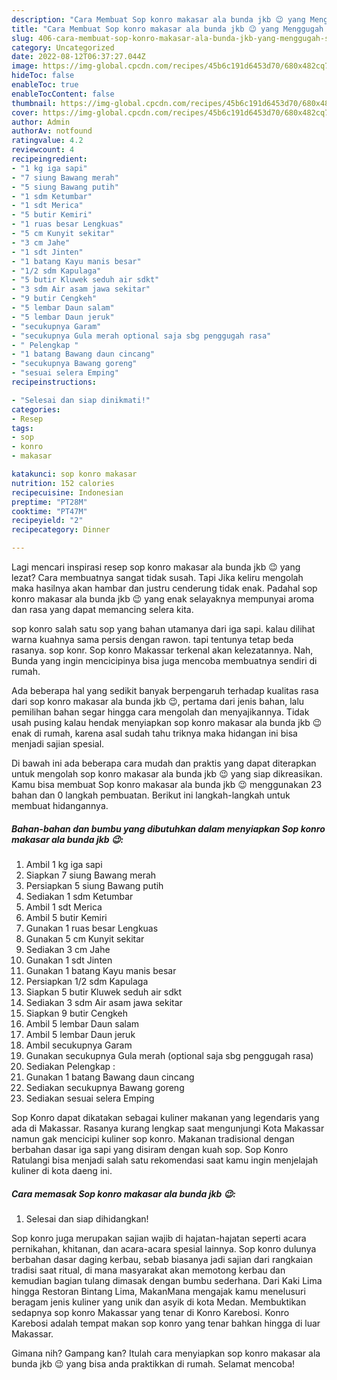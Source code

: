 ```yaml
---
description: "Cara Membuat Sop konro makasar ala bunda jkb 😉 yang Menggugah Selera "
title: "Cara Membuat Sop konro makasar ala bunda jkb 😉 yang Menggugah Selera "
slug: 406-cara-membuat-sop-konro-makasar-ala-bunda-jkb-yang-menggugah-selera
category: Uncategorized
date: 2022-08-12T06:37:27.044Z
image: https://img-global.cpcdn.com/recipes/45b6c191d6453d70/680x482cq70/sop-konro-makasar-ala-bunda-jkb-foto-resep-utama.jpg
hideToc: false
enableToc: true
enableTocContent: false
thumbnail: https://img-global.cpcdn.com/recipes/45b6c191d6453d70/680x482cq70/sop-konro-makasar-ala-bunda-jkb-foto-resep-utama.jpg
cover: https://img-global.cpcdn.com/recipes/45b6c191d6453d70/680x482cq70/sop-konro-makasar-ala-bunda-jkb-foto-resep-utama.jpg
author: Admin
authorAv: notfound
ratingvalue: 4.2
reviewcount: 4
recipeingredient:
- "1 kg iga sapi"
- "7 siung Bawang merah"
- "5 siung Bawang putih"
- "1 sdm Ketumbar"
- "1 sdt Merica"
- "5 butir Kemiri"
- "1 ruas besar Lengkuas"
- "5 cm Kunyit sekitar"
- "3 cm Jahe"
- "1 sdt Jinten"
- "1 batang Kayu manis besar"
- "1/2 sdm Kapulaga"
- "5 butir Kluwek seduh air sdkt"
- "3 sdm Air asam jawa sekitar"
- "9 butir Cengkeh"
- "5 lembar Daun salam"
- "5 lembar Daun jeruk"
- "secukupnya Garam"
- "secukupnya Gula merah optional saja sbg penggugah rasa"
- " Pelengkap "
- "1 batang Bawang daun cincang"
- "secukupnya Bawang goreng"
- "sesuai selera Emping"
recipeinstructions:

- "Selesai dan siap dinikmati!"
categories:
- Resep
tags:
- sop
- konro
- makasar

katakunci: sop konro makasar 
nutrition: 152 calories
recipecuisine: Indonesian
preptime: "PT28M"
cooktime: "PT47M"
recipeyield: "2"
recipecategory: Dinner

---
```



Lagi mencari inspirasi resep sop konro makasar ala bunda jkb 😉 yang lezat? Cara membuatnya sangat tidak susah. Tapi Jika keliru mengolah maka hasilnya akan hambar dan justru cenderung tidak enak. Padahal sop konro makasar ala bunda jkb 😉 yang enak selayaknya mempunyai aroma dan rasa yang dapat memancing selera kita.


sop konro salah satu sop yang bahan utamanya dari iga sapi. kalau dilihat warna kuahnya sama persis dengan rawon. tapi tentunya tetap beda rasanya. sop konr. Sop konro Makassar terkenal akan kelezatannya. Nah, Bunda yang ingin mencicipinya bisa juga mencoba membuatnya sendiri di rumah.

Ada beberapa hal yang sedikit banyak berpengaruh terhadap kualitas rasa dari sop konro makasar ala bunda jkb 😉, pertama dari jenis bahan, lalu pemilihan bahan segar hingga cara mengolah dan menyajikannya. Tidak usah pusing kalau hendak menyiapkan sop konro makasar ala bunda jkb 😉 enak di rumah, karena asal sudah tahu triknya maka hidangan ini bisa menjadi sajian spesial.


Di bawah ini ada beberapa cara mudah dan praktis yang dapat diterapkan untuk mengolah sop konro makasar ala bunda jkb 😉 yang siap dikreasikan. Kamu bisa membuat Sop konro makasar ala bunda jkb 😉 menggunakan 23 bahan dan 0 langkah pembuatan. Berikut ini langkah-langkah untuk membuat hidangannya.

<!--inarticleads1-->

##### Bahan-bahan dan bumbu yang dibutuhkan dalam menyiapkan Sop konro makasar ala bunda jkb 😉:

1. Ambil 1 kg iga sapi
1. Siapkan 7 siung Bawang merah
1. Persiapkan 5 siung Bawang putih
1. Sediakan 1 sdm Ketumbar
1. Ambil 1 sdt Merica
1. Ambil 5 butir Kemiri
1. Gunakan 1 ruas besar Lengkuas
1. Gunakan 5 cm Kunyit sekitar
1. Sediakan 3 cm Jahe
1. Gunakan 1 sdt Jinten
1. Gunakan 1 batang Kayu manis besar
1. Persiapkan 1/2 sdm Kapulaga
1. Siapkan 5 butir Kluwek seduh air sdkt
1. Sediakan 3 sdm Air asam jawa sekitar
1. Siapkan 9 butir Cengkeh
1. Ambil 5 lembar Daun salam
1. Ambil 5 lembar Daun jeruk
1. Ambil secukupnya Garam
1. Gunakan secukupnya Gula merah (optional saja sbg penggugah rasa)
1. Sediakan  Pelengkap :
1. Gunakan 1 batang Bawang daun cincang
1. Sediakan secukupnya Bawang goreng
1. Sediakan sesuai selera Emping


Sop Konro dapat dikatakan sebagai kuliner makanan yang legendaris yang ada di Makassar. Rasanya kurang lengkap saat mengunjungi Kota Makassar namun gak mencicipi kuliner sop konro. Makanan tradisional dengan berbahan dasar iga sapi yang disiram dengan kuah sop. Sop Konro Ratulangi bisa menjadi salah satu rekomendasi saat kamu ingin menjelajah kuliner di kota daeng ini. 

<!--inarticleads2-->

##### Cara memasak Sop konro makasar ala bunda jkb 😉:


1. Selesai dan siap dihidangkan!

Sop konro juga merupakan sajian wajib di hajatan-hajatan seperti acara pernikahan, khitanan, dan acara-acara spesial lainnya. Sop konro dulunya berbahan dasar daging kerbau, sebab biasanya jadi sajian dari rangkaian tradisi saat ritual, di mana masyarakat akan memotong kerbau dan kemudian bagian tulang dimasak dengan bumbu sederhana. Dari Kaki Lima hingga Restoran Bintang Lima, MakanMana mengajak kamu menelusuri beragam jenis kuliner yang unik dan asyik di kota Medan. Membuktikan sedapnya sop konro Makassar yang tenar di Konro Karebosi. Konro Karebosi adalah tempat makan sop konro yang tenar bahkan hingga di luar Makassar. 

Gimana nih? Gampang kan? Itulah cara menyiapkan sop konro makasar ala bunda jkb 😉 yang bisa anda praktikkan di rumah. Selamat mencoba!
